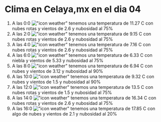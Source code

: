 # Clima en Celaya,mx en el dia 04

1. A las 0:0 !["icon weather"](http://openweathermap.org/img/w/04n.png) tenemos una temperatura de 11.27 C con nubes rotas y  vientos de 2.6 y nubosidad al 75%
1. A las 2:0 !["icon weather"](http://openweathermap.org/img/w/04n.png) tenemos una temperatura de 9.15 C con nubes rotas y  vientos de 2.6 y nubosidad al 75%
1. A las 4:0 !["icon weather"](http://openweathermap.org/img/w/04n.png) tenemos una temperatura de 7.16 C con nubes rotas y  vientos de 2.6 y nubosidad al 75%
1. A las 6:0 !["icon weather"](http://openweathermap.org/img/w/50n.png) tenemos una temperatura de 6.33 C con niebla y  vientos de 5.33 y nubosidad al 75%
1. A las 8:0 !["icon weather"](http://openweathermap.org/img/w/04d.png) tenemos una temperatura de 6.94 C con nubes y  vientos de 3.12 y nubosidad al 90%
1. A las 10:0 !["icon weather"](http://openweathermap.org/img/w/04d.png) tenemos una temperatura de 9.32 C con nubes y  vientos de 1.5 y nubosidad al 90%
1. A las 12:0 !["icon weather"](http://openweathermap.org/img/w/04d.png) tenemos una temperatura de 13.5 C con nubes rotas y  vientos de 1.5 y nubosidad al 75%
1. A las 14:0 !["icon weather"](http://openweathermap.org/img/w/04d.png) tenemos una temperatura de 16.34 C con nubes rotas y  vientos de 2.6 y nubosidad al 75%
1. A las 16:0 !["icon weather"](http://openweathermap.org/img/w/02d.png) tenemos una temperatura de 17.85 C con algo de nubes y  vientos de 2.1 y nubosidad al 20%
